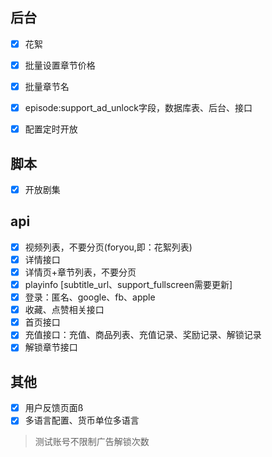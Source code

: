 ## 后台

- [x] 花絮
- [x] 批量设置章节价格
- [x] 批量章节名
- [x] episode:support_ad_unlock字段，数据库表、后台、接口
- [x] 配置定时开放


## 脚本

- [x] 开放剧集


## api

- [x] 视频列表，不要分页(foryou,即：花絮列表)
- [x] 详情接口
- [x] 详情页+章节列表，不要分页
- [x] playinfo \[subtitle_url、support_fullscreen需要更新\]
- [x] 登录：匿名、google、fb、apple
- [x] 收藏、点赞相关接口
- [x] 首页接口
- [x] 充值接口：充值、商品列表、充值记录、奖励记录、解锁记录
- [x] 解锁章节接口

## 其他

- [x] 用户反馈页面ß
- [x] 多语言配置、货币单位多语言

> 测试账号不限制广告解锁次数

